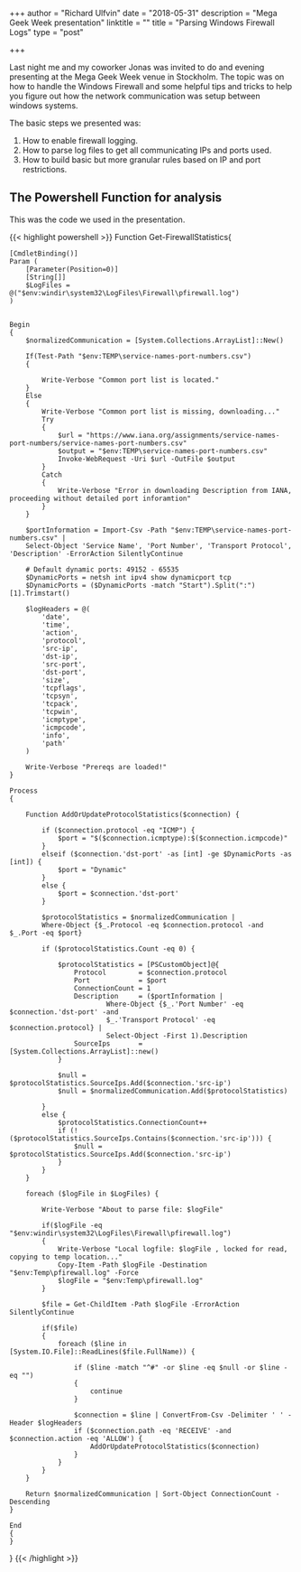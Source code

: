 +++
author = "Richard Ulfvin"
date = "2018-05-31"
description = "Mega Geek Week presentation"
linktitle = ""
title = "Parsing Windows Firewall Logs"
type = "post"

+++

Last night me and my coworker Jonas was invited to do and evening presenting at the Mega Geek Week venue in Stockholm. The topic was on how to handle the Windows Firewall and some helpful tips and tricks to help you figure out how the network communication was setup between windows systems. 

The basic steps we presented was: 

1. How to enable firewall logging.
2. How to parse log files to get all communicating IPs and ports used.
3. How to build basic but more granular rules based on IP and port restrictions.

## The Powershell Function for analysis
This was the code we used in the presentation.

{{< highlight powershell >}}
Function Get-FirewallStatistics{

    [CmdletBinding()]
    Param (
        [Parameter(Position=0)]
        [String[]]
        $LogFiles = @("$env:windir\system32\LogFiles\Firewall\pfirewall.log")
    )
     

    Begin
    {
        $normalizedCommunication = [System.Collections.ArrayList]::New()

        If(Test-Path "$env:TEMP\service-names-port-numbers.csv")
        {
            
            Write-Verbose "Common port list is located."
        }
        Else
        {
            Write-Verbose "Common port list is missing, downloading..."
            Try
            {
                $url = "https://www.iana.org/assignments/service-names-port-numbers/service-names-port-numbers.csv"
                $output = "$env:TEMP\service-names-port-numbers.csv"
                Invoke-WebRequest -Uri $url -OutFile $output
            }
            Catch
            {
                Write-Verbose "Error in downloading Description from IANA, proceeding without detailed port inforamtion"
            }
        }

        $portInformation = Import-Csv -Path "$env:TEMP\service-names-port-numbers.csv" |
        Select-Object 'Service Name', 'Port Number', 'Transport Protocol', 'Description' -ErrorAction SilentlyContinue
        
        # Default dynamic ports: 49152 - 65535
        $DynamicPorts = netsh int ipv4 show dynamicport tcp
        $DynamicPorts = ($DynamicPorts -match "Start").Split(":")[1].Trimstart()

        $logHeaders = @(
            'date', 
            'time', 
            'action', 
            'protocol', 
            'src-ip', 
            'dst-ip', 
            'src-port', 
            'dst-port', 
            'size', 
            'tcpflags', 
            'tcpsyn', 
            'tcpack', 
            'tcpwin', 
            'icmptype', 
            'icmpcode', 
            'info', 
            'path'
        )

        Write-Verbose "Prereqs are loaded!"
    }

    Process
    {
       
        Function AddOrUpdateProtocolStatistics($connection) {

            if ($connection.protocol -eq "ICMP") {
                $port = "$($connection.icmptype):$($connection.icmpcode)"
            }
            elseif ($connection.'dst-port' -as [int] -ge $DynamicPorts -as [int]) {
                $port = "Dynamic"
            }
            else {
                $port = $connection.'dst-port'
            }

            $protocolStatistics = $normalizedCommunication | 
            Where-Object {$_.Protocol -eq $connection.protocol -and $_.Port -eq $port}

            if ($protocolStatistics.Count -eq 0) {

                $protocolStatistics = [PSCustomObject]@{
                    Protocol        = $connection.protocol
                    Port            = $port
                    ConnectionCount = 1
                    Description     = ($portInformation | 
                            Where-Object {$_.'Port Number' -eq $connection.'dst-port' -and 
                            $_.'Transport Protocol' -eq $connection.protocol} | 
                            Select-Object -First 1).Description
                    SourceIps       = [System.Collections.ArrayList]::new()
                }

                $null = $protocolStatistics.SourceIps.Add($connection.'src-ip')
                $null = $normalizedCommunication.Add($protocolStatistics)

            }
            else {
                $protocolStatistics.ConnectionCount++
                if (!($protocolStatistics.SourceIps.Contains($connection.'src-ip'))) {
                    $null = $protocolStatistics.SourceIps.Add($connection.'src-ip')
                }
            }
        }

        foreach ($logFile in $LogFiles) {

            Write-Verbose "About to parse file: $logFile"

            if($logFile -eq "$env:windir\system32\LogFiles\Firewall\pfirewall.log")
            {
                Write-Verbose "Local logfile: $logFile , locked for read, copying to temp location..."
                Copy-Item -Path $logFile -Destination "$env:Temp\pfirewall.log" -Force
                $logFile = "$env:Temp\pfirewall.log"
            }
            
            $file = Get-ChildItem -Path $logFile -ErrorAction SilentlyContinue

            if($file)
            {
                foreach ($line in [System.IO.File]::ReadLines($file.FullName)) {

                    if ($line -match "^#" -or $line -eq $null -or $line -eq "")
                    { 
                        continue
                    }
        
                    $connection = $line | ConvertFrom-Csv -Delimiter ' ' -Header $logHeaders
                    if ($connection.path -eq 'RECEIVE' -and $connection.action -eq 'ALLOW') {
                        AddOrUpdateProtocolStatistics($connection)
                    }
                }
            }
        }

        Return $normalizedCommunication | Sort-Object ConnectionCount -Descending
    }

    End
    {
    }
}
{{< /highlight >}}